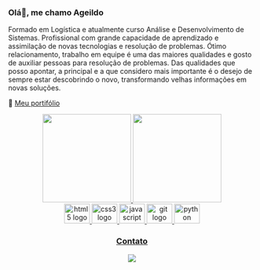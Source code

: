 ### Olá👋, me chamo Ageildo

Formado em Logística e atualmente curso Análise e Desenvolvimento de Sistemas. 
Profissional com grande capacidade de aprendizado e assimilação de novas tecnologias e resolução de 
problemas. 
Ótimo relacionamento, trabalho em equipe é uma das maiores qualidades e gosto de auxiliar pessoas para 
resolução de problemas. 
Das qualidades que posso apontar, a principal e a que considero mais importante é o desejo de sempre estar 
descobrindo o novo, transformando velhas informações em novas soluções.


📌 [Meu portifólio]()


<div align="center">

<div>
<a href="https://github.com/Ageildo">
<img loading="lazy" height="180em" src="https://github-readme-stats.vercel.app/api/top-langs/?username=Ageildo&layout=compact&langs_count=7&theme=dracula"/>
<img loading="lazy" height="180em" src="https://github-readme-stats.vercel.app/api?username=Ageildo&show_icons=true&theme=dracula&include_all_commits=true&count_private=true"/>
</div>


<img src="https://cdn.jsdelivr.net/gh/devicons/devicon@latest/icons/html5/html5-original-wordmark.svg" height="40" width="52" alt="html5 logo" />
<img src="https://cdn.jsdelivr.net/gh/devicons/devicon@latest/icons/css3/css3-original-wordmark.svg" height="40" width="52" alt="css3 logo" />
<img src="https://cdn.jsdelivr.net/gh/devicons/devicon@latest/icons/javascript/javascript-original.svg" height="40" width="52" alt="javascript logo" />
<img src="https://cdn.jsdelivr.net/gh/devicons/devicon@latest/icons/git/git-original-wordmark.svg" height="40" width="52" alt="git logo" />
<img src="https://cdn.jsdelivr.net/gh/devicons/devicon@latest/icons/python/python-original-wordmark.svg" height="40" width="52" alt="python logo" />


### Contato
 
 <a href="https://www.linkedin.com/in/ageildo-vitorino/">
   <img src="https://img.shields.io/badge/LinkedIn-0077B5?style=for-the-badge&logo=linkedin&logoColor=white" />
 </a>

 
</div>



